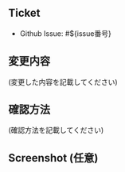 ## Ticket

- Github Issue: #${issue番号}

## 変更内容
(変更した内容を記載してください)

## 確認方法
(確認方法を記載してください)

## Screenshot (任意)
